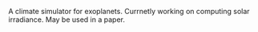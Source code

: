 A climate simulator for exoplanets. Currnetly working on computing  solar irradiance. May be used in a paper.
